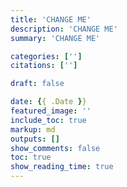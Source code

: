 ```yaml
---
title: 'CHANGE ME'
description: 'CHANGE ME'
summary: 'CHANGE ME'

categories: ['']
citations: ['']

draft: false

date: {{ .Date }}
featured_image: ''
include_toc: true
markup: md
outputs: []
show_comments: false
toc: true
show_reading_time: true
---
```

